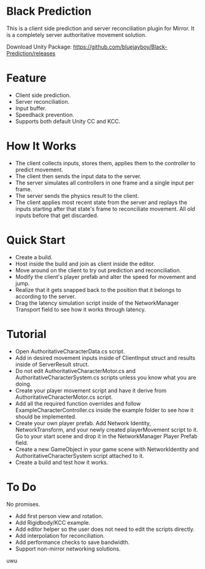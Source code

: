 # Black Prediction
This is a client side prediction and server reconciliation plugin for Mirror. It is a completely server authoritative movement solution.

Download Unity Package: https://github.com/bluejayboy/Black-Prediction/releases

# Feature
- Client side prediction.
- Server reconciliation.
- Input buffer.
- Speedhack prevention.
- Supports both default Unity CC and KCC.

# How It Works
- The client collects inputs, stores them, applies them to the controller to predict movement.
- The client then sends the input data to the server.
- The server simulates all controllers in one frame and a single input per frame.
- The server sends the physics result to the client.
- The client applies most recent state from the server and replays the inputs starting after that state's frame to reconciliate movement. All old inputs before that get discarded.

# Quick Start
- Create a build.
- Host inside the build and join as client inside the editor.
- Move around on the client to try out prediction and reconciliation.
- Modify the client's player prefab and alter the speed for movement and jump.
- Realize that it gets snapped back to the position that it belongs to according to the server.
- Drag the latency simulation script inside of the NetworkManager Transport field to see how it works through latency.

# Tutorial
- Open AuthoritativeCharacterData.cs script.
- Add in desired movement inputs inside of ClientInput struct and results inside of ServerResult struct.
- Do not edit AuthoritativeCharacterMotor.cs and AuthoritativeCharacterSystem.cs scripts unless you know what you are doing.
- Create your player movement script and have it derive from AuthoritativeCharacterMotor.cs script.
- Add all the required function overrides and follow ExampleCharacterController.cs inside the example folder to see how it should be implemented.
- Create your own player prefab. Add Network Identity, NetworkTransform, and your newly created playerMovement script to it. Go to your start scene and drop it in the NetworkManager Player Prefab field.
- Create a new GameObject in your game scene with NetworkIdentity and AuthoritativeCharacterSystem script attached to it.
- Create a build and test how it works.

# To Do
No promises.

- Add first person view and rotation.
- Add Rigidbody/KCC example.
- Add editor helper so the user does not need to edit the scripts directly. 
- Add interpolation for reconciliation.
- Add performance checks to save bandwidth.
- Support non-mirror networking solutions.

uwu
